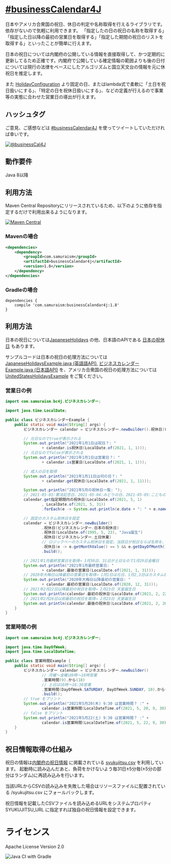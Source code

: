 # [&#35;businessCalendar4J](https://twitter.com/search?q=%23businessCalendar4J&src=typed_query&f=live)
日本やアメリカ合衆国の祝日、休日の判定や名称取得を行えるライブラリです。依存がないので気軽に利用できます。
「指定したの日の祝日の名称を取得する」「指定した日以降の最初の営業日を取得する」「指定した期間の祝日のリストを取得する」といったことが簡単に行えます。

日本の祝日については内閣府の公開している情報を直接取得して、かつ定期的に更新してるため正確です。内閣府で公開している確定情報の範囲よりも後の日付については現行の法律をベースにしたアルゴリズムと国立天文台の情報を元に休祝日を推定します。

また [HolidayConfiguration](https://github.com/yusuke/businessCalendar/blob/main/src/main/java/com/samuraism/businessCalendar/HolidayConfiguration.java) より固定の日、またはlambda式で柔軟に「土日を祝日扱いにする」、「特定の日を祝休日扱いにする」、などの定義が行えるので事業等の実態に合わせた営業日の導出が行えます。

## ハッシュタグ
ご意見、ご感想などは [&#35;businessCalendar4J](https://twitter.com/intent/tweet?text=https://github.com/yusuke/businessCalendar4j/+%23businessCalendar4J) を使ってツイートしていただければ幸いです。

[![@businessCal4J](https://img.shields.io/twitter/url/https/twitter.com/BusinessCal4J.svg?style=social&label=Follow%20%40BusinessCal4J)](https://twitter.com/businessCal4J)
## 動作要件
Java 8以降

## 利用方法
Maven Central Repositoryにリリースされているため、以下のように依存を指定するだけで利用出来るようになります。

[![Maven Central](https://maven-badges.herokuapp.com/maven-central/com.samuraism/businessCalendar/badge.svg)](https://maven-badges.herokuapp.com/maven-central/com.samuraism/businessCalendar)

### Mavenの場合
```xml
<dependencies>
    <dependency>
        <groupId>com.samuraism</groupId>
        <artifactId>businessCalendar4j</artifactId>
        <version>1.8</version>
    </dependency>
</dependencies>
```
### Gradleの場合
```text
dependencies {
    compile 'com.samuraism:businessCalendar4j:1.8'
}
```
## 利用方法
日本の祝日については[JapaneseHolidays](https://github.com/yusuke/businessCalendar4j/blob/main/src/main/java/com/samuraism/businessCalendar/JapaneseHolidays.java) の他、日本語のAPIである [日本の祝休日](https://github.com/yusuke/businessCalendar/blob/main/src/main/java/com/samuraism/businessCalendar/日本の祝休日.java) もあります。

サンプルコードは日本の祝日の処理方法については [JapaneseHolidaysExample.java (英語語API)](https://github.com/yusuke/businessCalendar4J/blob/main/src/test/java/com/samuraism/bc4j/exmaple/JapaneseHolidaysExample.java),  [ビジネスカレンダーExample.java (日本語API)](https://github.com/yusuke/businessCalendar4J/blob/main/src/test/java/com/samuraism/bc4j/exmaple/ビジネスカレンダーExample.java) を、アメリカ合衆国の祝日の処理方法については [UnitedStatesHolidaysExample](https://github.com/yusuke/businessCalendar4J/blob/main/src/test/java/com/samuraism/bc4j/exmaple/UnitedStatesHolidaysExample.java) をご覧ください。

### 営業日の例
```java
import com.samuraism.bc4j.ビジネスカレンダー;

import java.time.LocalDate;

public class ビジネスカレンダーExample {
    public static void main(String[] args) {
        ビジネスカレンダー calendar = ビジネスカレンダー.newBuilder().祝休日(ビジネスカレンダー.日本の祝休日).build();

        // 元日なのでtrueが表示される
        System.out.println("2021年1月1日は祝日？: "
                + calendar.is祝休日(LocalDate.of(2021, 1, 1)));
        // 元日なのでfalseが表示される
        System.out.println("2021年1月1日は営業日？: "
                + calendar.is営業日(LocalDate.of(2021, 1, 1)));

        // 成人の日を取得
        System.out.println("2021年1月11日は何の日？: "
                + calendar.get祝休日(LocalDate.of(2021, 1, 11)));

        System.out.println("2021年5月の祝休日一覧: ");
        // 2021-05-03:憲法記念日、2021-05-04:みどりの日、2021-05-05:こどもの日 を表示
        calendar.get指定期間内の祝休日(LocalDate.of(2021, 5, 1)
                , LocalDate.of(2021, 5, 31))
                .forEach(e -> System.out.println(e.date + ": " + e.name));

        // 固定のカスタム祝休日を設定
        calendar = ビジネスカレンダー.newBuilder()
                .祝休日(ビジネスカレンダー.日本の祝休日)
                .祝休日(LocalDate.of(1995, 5, 23), "Java誕生")
                .祝休日(ビジネスカレンダー.土日休業)
                // ロジックベーのカスタム祝休日を設定。当該日が祝日ならば名称を、そうでなければnullを返す関数を指定する
                .祝休日(e -> e.getMonthValue() == 5 && e.getDayOfMonth() == 19 ? "ジェームズ・ゴスリン誕生日" : null)
                .build();

        // 2021年1月最終営業日を取得→ 1月30日、31日が土日なので1月29日金曜日
        System.out.println("2021年1月最終営業日: "
                + calendar.最後の営業日(LocalDate.of(2021, 1, 31)));
        // 2020年大晦日以降最初の営業日を取得→ 1月1日は元日、1月2,3日はカスタム祝日(土日)なので1月4日月曜日
        System.out.println("2020年大晦日以降最初の営業日: "
                + calendar.最初の営業日(LocalDate.of(2020, 12, 31)));
        // 2021年2月22日以降最初の祝日を取得→ 2月23日 天皇誕生日
        System.out.println(calendar.最初の祝休日(LocalDate.of(2021, 2, 22)));
        // 2021年2月26日以前最初の祝日を取得→ 2月23日 天皇誕生日
        System.out.println(calendar.最後の祝休日(LocalDate.of(2021, 2, 26)));
    }
}
```

### 営業時間の例

```java
import com.samuraism.bc4j.ビジネスカレンダー;

import java.time.DayOfWeek;
import java.time.LocalDateTime;

public class 営業時間Example {
    public static void main(String[] args) {
        ビジネスカレンダー calendar = ビジネスカレンダー.newBuilder()
                // 月曜〜金曜は9時〜18時営業
                .営業時間(9).から(18)
                // 土日は10時〜16:30営業
                .営業時間(DayOfWeek.SATURDAY, DayOfWeek.SUNDAY, 10).から(16, 30)
                .build();
        // true をプリント
        System.out.println("2021年5月20(木) 9:30 は営業時間？ :" + 
                calendar.is営業時間(LocalDateTime.of(2021, 5, 20, 9, 30)));
        // false をプリント
        System.out.println("2021年5月22(土) 9:30 は営業時間？ :" + 
                calendar.is営業時間(LocalDateTime.of(2021, 5, 22, 9, 30)));
    }
}
```

## 祝日情報取得の仕組み
祝日の情報は[内閣府の祝日情報](https://www8.cao.go.jp/chosei/shukujitsu/gaiyou.html) に掲載されている [syukujitsu.csv](https://www8.cao.go.jp/chosei/shukujitsu/syukujitsu.csv) を利用しています。
起動時に読み込んだあと、負荷をかけないよう毎31日±5分毎(±5分の部分はランダム)に再読み込みを行います。

当該URLからCSVの読み込みを失敗した場合はリソースファイルに配置されている /syukujitsu.csv にフォールバックします。

祝日情報を記載したCSVファイルを読み込めるURLをシステムプロパティ SYUKUJITSU_URL に指定すれば独自の祝日情報を設定できます。

# ライセンス
Apache License Version 2.0

![Java CI with Gradle](https://github.com/yusuke/businessCalendar4j/workflows/Java%20CI%20with%20Gradle/badge.svg)